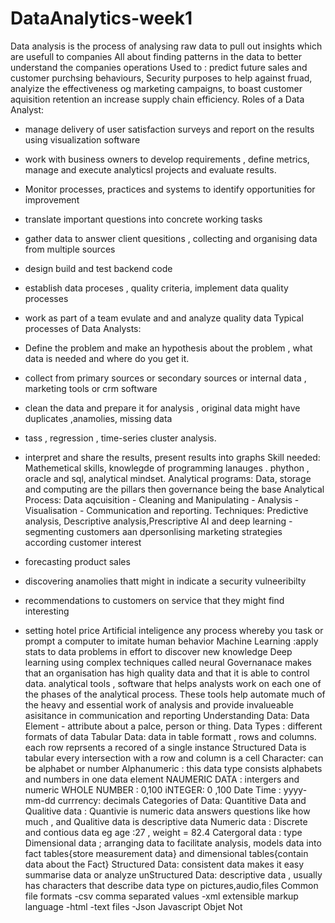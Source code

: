 # DataAnalytics-week1
Data analysis is the process of analysing raw data to pull out insights which are usefull to companies
All about finding patterns in the data to better understand the companies operations
Used to : predict future sales and customer purchsing behaviours, Security purposes to help against fruad, analyize the effectiveness og marketing campaigns, to boast customer aquisition retention an increase supply chain efficiency.
Roles of a Data Analyst:
- manage delivery of user satisfaction surveys and report on the results using visualization software
- work with business owners to develop requirements , define metrics, manage and execute analyticsl projects and evaluate results.
- Monitor processes, practices and systems to identify opportunities for improvement
- translate important questions into concrete working tasks
- gather data to answer client quesitions , collecting and organising data from multiple sources
- design build and test backend code
- establish data proceses , quality criteria, implement data quality processes
- work as part of a team evulate and and analyze quality data
Typical processes of Data Analysts:
 - Define the problem and make an hypothesis about the problem , what data is needed and where do you get it.
 - collect from primary sources or secondary sources or internal data , marketing tools or crm software
 - clean the data and prepare it for analysis , original data might have duplicates ,anamolies, missing data

 - tass , regression , time-series  cluster analysis.
 - interpret and share the results, present results into graphs
Skill needed: Mathemetical skills, knowlegde of programming lanauges . phython , oracle and sql, analytical mindset.
Analytical programs: Data, storage and computing are the pillars then governance being the  base
Analytical Process:
Data aqcuisition - Cleaning and Manipulating - Analysis - Visualisation - Communication and reporting.
Techniques: Predictive analysis, Descriptive analysis,Prescriptive
AI  and deep learning
-segmenting customers aan dpersonlising marketing strategies according customer interest
- forecasting product sales
- discovering anamolies thatt might in indicate a security vulneeribilty
- recommendations to customers on service that they might find interesting
- setting hotel price
Artificial inteligence any process whereby you task or prompt a computer to imitate human behavior
Machine Learning :apply stats to data problems in effort to discover new knowledge
Deep learning using complex techniques called neural
Governanace makes that an organisation has high quality data and that it is able to control data.
analytical tools , software that helps analysts work on each one of the phases of the analytical process.
These tools help automate much of the heavy and essential work of analysis and provide invalueable asisitance in communication and reporting
Understanding Data:
Data Element  - attribute about a palce, person or thing.
Data Types : different formats of data
Tabular Data: data in table formatt , rows and columns. each row reprsents a recored of a single instance
Structured Data is tabular every intersection with a row and column is a cell
Character: can be alphabet or number
Alphanumeric : this data type consists alphabets and numbers in one data element
NAUMERIC DATA : intergers and numeric
 WHOLE NUMBER : 0,100
iNTEGER: 0 ,100
Date Time : yyyy-mm-dd
currrency: decimals
Categories of Data:
Quantitive Data and Qualitive data : Quantivie is numeric data answers questions like how much , and Qualitive data is descriptive data
Numeric data  : Discrete and contious data eg age :27 , weight = 82.4
Catergoral data : type
Dimensional data ; arranging data to facilitate analysis, models data into fact tables{store measurement data} and dimensional tables{contain data about the Fact}
Structured Data: consistent data makes it easy summarise data or analyze
unStructured Data: descriptive data , usually has characters that describe data type on pictures,audio,files
Common file formats
-csv comma separated values
-xml extensible markup language
-html
-text files
-Json Javascript Objet Not


   
